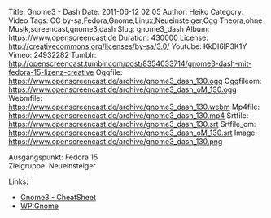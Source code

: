 Title: Gnome3 - Dash
Date: 2011-06-12 02:05
Author: Heiko
Category: Video
Tags: CC by-sa,Fedora,Gnome,Linux,Neueinsteiger,Ogg Theora,ohne Musik,screencast,gnome3,dash
Slug: gnome3_dash
Album: https://www.openscreencast.de
Duration: 430000
License: http://creativecommons.org/licenses/by-sa/3.0/
Youtube: KkDI6lP3K1Y
Vimeo: 24932282
Tumblr: http://openscreencast.tumblr.com/post/8354033714/gnome3-dash-mit-fedora-15-lizenz-creative
Oggfile: https://www.openscreencast.de/archive/gnome3_dash_130.ogg
Oggfileom: https://www.openscreencast.de/archive/gnome3_dash_oM_130.ogg
Webmfile: https://www.openscreencast.de/archive/gnome3_dash_130.webm
Mp4file: https://www.openscreencast.de/archive/gnome3_dash_130.mp4
Srtfile: https://www.openscreencast.de/archive/gnome3_dash_130.srt
Srtfile_om: https://www.openscreencast.de/archive/gnome3_dash_oM_130.srt
Image: https://www.openscreencast.de/archive/gnome3_dash_130.png

Ausgangspunkt: Fedora 15  
Zielgruppe: Neueinsteiger  

Links:

  * [Gnome3 - CheatSheet](http://live.gnome.org/GnomeShell/CheatSheet "Link zu gnome.org" )
  * [WP:Gnome](http://de.wikipedia.org/wiki/Gnome "Link zu Wikipedia Gnome" )

